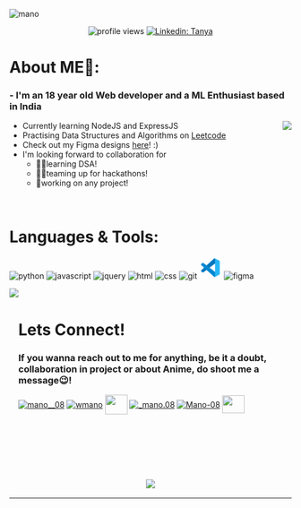 <!--![mano](https://user-images.githubusercontent.com/95289188/183302180-1e724761-6b83-402f-b877-a79b2ca90863.png)-->
![mano](https://user-images.githubusercontent.com/95289188/183422369-29bed8ea-b650-4514-91fa-8507fb8ee013.png)

<div align="center">
  
![profile views](https://komarev.com/ghpvc/?username=Mano-08&color=brightgreen&label=Profile+Views)
[![Linkedin: Tanya](https://img.shields.io/badge/-Mano-blue?style=flat-square&logo=Linkedin&logoColor=white&link=https://www.linkedin.com/in/wmano/)](https://www.linkedin.com/in/wmano/)
</div>

# About ME💬:

### - I'm an 18 year old Web developer and a ML Enthusiast based in India
<img align="right" height="200" src="https://user-images.githubusercontent.com/95289188/183362165-659e2a99-6e28-4062-b942-ac52b2b8065e.gif">

- Currently learning NodeJS and ExpressJS
- Practising Data Structures and Algorithms on <a href="https://leetcode.com/Mano-08">Leetcode</a>
- Check out my Figma designs <a href="https://www.figma.com/file/qoeuXAfMn3gjpf5b11oMod/MY-DESIGNS?node-id=0%3A1">here</a>! :)
- I'm looking forward to collaboration for
  - 👩‍💻learning DSA!
  - 👯‍♀️teaming up for hackathons!
  - 🤝working on any project!

<br>



# Languages & Tools:

<img alt="python" height="40" width="40" src="https://user-images.githubusercontent.com/95289188/183356623-4cbbedcd-ff9f-4e83-aa5d-1ec868eff3ca.svg"> <img alt="javascript" height="40" width="40" src="https://user-images.githubusercontent.com/95289188/183356626-f4b06ef9-9ce6-47cb-bdd3-51b4a0648f51.svg"> <img alt="jquery" height="36" width="36" src="https://user-images.githubusercontent.com/95289188/183399447-f9e9f62f-d676-4f47-9537-a9700df34883.jpg"> <img alt="html" height="40" width="40" src="https://user-images.githubusercontent.com/95289188/183356611-3678dfdc-b50c-461c-9056-201e019442fb.svg"> <img alt="css" height="40" width="40" src="https://user-images.githubusercontent.com/95289188/183356619-9898e49b-942a-488c-8ef9-274fa2b43d08.svg"> <img alt="git" height="38" width="38" src="https://www.vectorlogo.zone/logos/git-scm/git-scm-icon.svg"> <img alt="vscode" height="40" width="40" src="vscode.svg"> <img alt="figma" height="40" width="40" src="https://www.vectorlogo.zone/logos/figma/figma-icon.svg"> 




<img align="left" height="300" src="https://user-images.githubusercontent.com/95289188/183303326-8f92afff-db10-442e-b24e-9bca49846fae.gif">

<br>

# Lets Connect!

### If you wanna reach out to me for anything, be it a doubt, collaboration in project or about Anime, do shoot me a message😉! 

<p align="left">
<a href="https://twitter.com/mano__08" target="blank"><img align="center" src="https://raw.githubusercontent.com/rahuldkjain/github-profile-readme-generator/master/src/images/icons/Social/twitter.svg" alt="mano__08" height="30" width="40" /></a>
<a href="https://www.linkedin.com/in/wmano" target="blank"><img align="center" src="https://raw.githubusercontent.com/rahuldkjain/github-profile-readme-generator/master/src/images/icons/Social/linked-in-alt.svg" alt="wmano" height="30" width="40" /></a>
<a href="mailto:mano.26q@gmail.com" target="blank"><img align="center" src="https://user-images.githubusercontent.com/95289188/183304380-42ea1bad-4cd0-479f-87a2-35e1321d3927.svg" height="35" width="40" /></a>
<a href="https://instagram.com/_mano.08" target="blank"><img align="center" src="https://raw.githubusercontent.com/rahuldkjain/github-profile-readme-generator/master/src/images/icons/Social/instagram.svg" alt="_mano.08" height="30" width="40" /></a>
<a href="https://leetcode.com/Mano-08" target="blank"><img align="center" src="https://raw.githubusercontent.com/rahuldkjain/github-profile-readme-generator/master/src/images/icons/Social/leet-code.svg" alt="Mano-08" height="30" width="40" /></a>
<a href="https://discord.gg/Mano(he/him)#3113" target="blank"><img align="center" src="https://raw.githubusercontent.com/rahuldkjain/github-profile-readme-generator/master/src/images/icons/Social/discord.svg" height="32" width="40" /></a>
</p>

<br>
<br>
<br>
<br>
<br>
<br>

<div align="center">
  

<img  src="https://github-readme-stats.vercel.app/api?username=Mano-08&theme=chartreuse-dark&show_icons=true)](https://github.com/Mano-08/github-readme-stats">
</div>


*************
